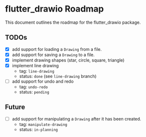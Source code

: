 # flutter_drawio Roadmap

This document outlines the roadmap for the flutter_drawio package.

## TODOs

- [x] add support for loading a `Drawing` from a file.
- [x] add support for saving a `Drawing` to a file.
- [x] implement drawing shapes (star, circle, square, triangle)
- [x] implement line drawing
    - tag: `line-drawing`
    - status: `done` (see `line-drawing` branch)
- [ ] add support for undo and redo
    - tag: `undo-redo`
    - status: `pending`

## Future

- [ ] add support for manipulating a `Drawing` after it has been created.
    - tag: `manipulate-drawing`
    - status: `in-planning`

